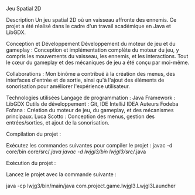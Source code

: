 Jeu Spatial 2D

Description
Un jeu spatial 2D où un vaisseau affronte des ennemis. Ce projet a été réalisé dans le cadre d'un travail académique en Java et LibGDX.

Conception et Développement
Développement du moteur de jeu et du gameplay : Conception et implémentation complète du moteur du jeu, y compris les mouvements du vaisseau, les ennemis, et les interactions. Tout le cœur du gameplay et des mécaniques de jeu a été conçu par moi-même.

Collaborations : Mon binôme a contribué à la création des menus, des interfaces d'entrée et de sortie, ainsi qu'à l'ajout des éléments de sonorisation pour améliorer l'expérience utilisateur.

Technologies utilisées
Langage de programmation : Java
Framework : LibGDX
Outils de développement : Git, IDE IntelliJ IDEA
Auteurs
Fodeba Fofana : Création du moteur de jeu, du gameplay, et des mécanismes principaux.
Luca Scotto : Conception des menus, gestion des entrées/sorties, et ajout de la sonorisation.

Compilation du projet :

Exécutez les commandes suivantes pour compiler le projet :
javac -d core/bin core/src/*.java
javac -d lwjgl3/bin lwjgl3/src/*.java 

Exécution du projet :

Lancez le projet avec la commande suivante : 

java -cp lwjg3/bin/main/java com.project.game.lwjgl3.Lwjgl3Launcher
